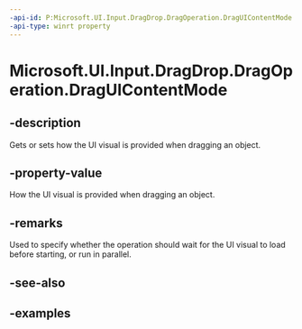 ```yaml
---
-api-id: P:Microsoft.UI.Input.DragDrop.DragOperation.DragUIContentMode
-api-type: winrt property
---
```


# Microsoft.UI.Input.DragDrop.DragOperation.DragUIContentMode

<!--
public Microsoft.UI.Input.DragDrop.DragUIContentMode DragUIContentMode { get; set; }
-->

## -description

Gets or sets how the UI visual is provided when dragging an object.

## -property-value

How the UI visual is provided when dragging an object.

## -remarks

Used to specify whether the operation should wait for the UI visual to load before starting, or run in parallel.

## -see-also

## -examples
